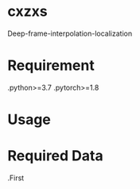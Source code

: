 # cxzxs
Deep-frame-interpolation-localization

# Requirement
.python>=3.7
.pytorch>=1.8

# Usage

# Required Data

.First
